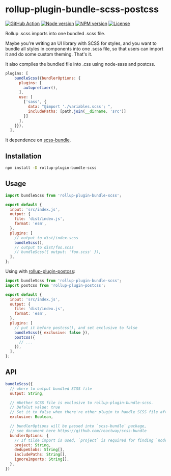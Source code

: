 # rollup-plugin-bundle-scss-postcss

[![GitHub Action](https://github.com/weizhenye/rollup-plugin-bundle-scss/workflows/Node%20CI/badge.svg)](https://github.com/weizhenye/rollup-plugin-bundle-scss/actions?query=workflow%3A%22Node+CI%22)
[![Node version](https://badgen.net/npm/node/rollup-plugin-bundle-scss?icon=https://simpleicons.now.sh/node-dot-js/fff)](https://nodejs.org)
[![NPM version](https://badgen.net/npm/v/rollup-plugin-bundle-scss?icon=npm)](https://www.npmjs.com/package/rollup-plugin-bundle-scss)
[![License](https://badgen.net/npm/license/rollup-plugin-bundle-scss?icon=https://api.iconify.design/octicon:law.svg?color=white)](https://github.com/weizhenye/rollup-plugin-bundle-scss/blob/master/LICENSE)

Rollup .scss imports into one bundled .scss file.

Maybe you're writing an UI library with SCSS for styles, and you want to bundle all styles in components into one .scss file, so that users can import it and do some custom theming. That's it.

It also compiles the bundled file into .css using node-sass and postcss.

```js
plugins: [
    bundleScss({bundlerOptions: {
      plugins: [
        autoprefixer(),
      ],
      use: [
        ['sass', {
          data: "@import './variables.scss'; ",
          includePaths: [path.join(__dirname, 'src')]
        }]
      ],
    }}),
  ],
```

It dependence on [scss-bundle](https://github.com/reactway/scss-bundle).

## Installation

```bash
npm install -D rollup-plugin-bundle-scss
```

## Usage

```js
import bundleScss from 'rollup-plugin-bundle-scss';

export default {
  input: 'src/index.js',
  output: {
    file: 'dist/index.js',
    format: 'esm',
  },
  plugins: [
    // output to dist/index.scss
    bundleScss(),
    // output to dist/foo.scss
    // bundleScss({ output: 'foo.scss' }),
  ],
};
```

Using with [rollup-plugin-postcss](https://github.com/egoist/rollup-plugin-postcss):

```js
import bundleScss from 'rollup-plugin-bundle-scss';
import postcss from 'rollup-plugin-postcss';

export default {
  input: 'src/index.js',
  output: {
    file: 'dist/index.js',
    format: 'esm',
  },
  plugins: [
    // put it before postcss(), and set exclusive to false
    bundleScss({ exclusive: false }),
    postcss({
      // ...
    }),
  ],
};
```

## API

```js
bundleScss({
  // where to output bundled SCSS file
  output: String,

  // Whether SCSS file is exclusive to rollup-plugin-bundle-scss.
  // Defalut value: true
  // Set it to false when there're other plugin to handle SCSS file after bundleScss()
  exclusive: Boolean,

  // bundlerOptions will be passed into `scss-bundle` package,
  // see document here https://github.com/reactway/scss-bundle
  bundlerOptions: {
    // If tilde import is used, `project` is required for finding `node_modules`
    project: String,
    dedupeGlobs: String[],
    includePaths: String[],
    ignoreImports: String[],
  },
})
```
